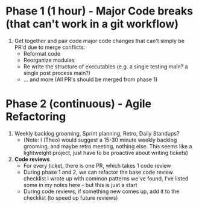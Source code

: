 # Phase 1 (1 hour) - Major Code breaks (that can't work in a git workflow)
1. Get together and pair code major code changes that can't simply be PR'd due to merge conflicts:
    - Reformat code
    - Reorganize modules
    - Re write the structure of executables (e.g. a single testing main? a single post process main?)
    - ... and more
(All PR's should be merged from phase 1)

# Phase 2 (continuous) - Agile Refactoring
1. Weekly backlog grooming, Sprint planning, Retro, Daily Standups?
    - (Note: I (Theo) would suggest a 15-30 minute weekly backlog grooming, and maybe retro meeting, nothing else. This seems like a lightweight project, just have to be proactive about writing tickets)
2. **Code reviews**
    - For every ticket, there is one PR, which takes 1 code review
    - During phase 1 and 2, we can refactor the base code review checklist I wrote up with common patterns we've found, I've listed some in my notes here - but this is just a start
    - During code reviews, if something new comes up, add it to the checklist (to speed up future reviews)